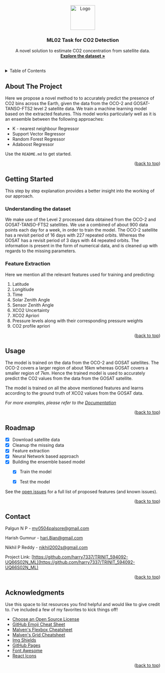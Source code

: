 <!-- Improved compatibility of back to top link: See: https://github.com/othneildrew/Best-README-Template/pull/73 -->
<a name="readme-top"></a>
<!--
*** Thanks for checking out the Best-README-Template. If you have a suggestion
*** that would make this better, please fork the repo and create a pull request
*** or simply open an issue with the tag "enhancement".
*** Don't forget to give the project a star!
*** Thanks again! Now go create something AMAZING! :D
-->



<!-- PROJECT SHIELDS -->
<!--
*** I'm using markdown "reference style" links for readability.
*** Reference links are enclosed in brackets [ ] instead of parentheses ( ).
*** See the bottom of this document for the declaration of the reference variables
*** for contributors-url, forks-url, etc. This is an optional, concise syntax you may use.
*** https://www.markdownguide.org/basic-syntax/#reference-style-links
-->


<!-- PROJECT LOGO -->
<br />
<div align="center">
  <a href="https://github.com/harry7337/TRINIT_594092-UQ66S02N_ML">
    <img src="images/tesseract.jpeg" alt="Logo" width="80" height="80">
  </a>

  <h3 align="center">ML02 Task for CO2 Detection</h3>

  <p align="center">
    A novel solution to estimate CO2 concentration from satellite data.
    <br />
    <a href="https://ocov2.jpl.nasa.gov/"><strong>Explore the dataset »</strong></a>
    <br />
    <br />
    
  </p>
</div>



<!-- TABLE OF CONTENTS -->
<details>
  <summary>Table of Contents</summary>
  <ol>
    <li>
      <a href="#about-the-project">About The Project</a>
    </li>
    <li>
      <a href="#getting-started">Getting Started</a>
    </li>
    <li><a href="#usage">Usage</a></li>
    <li><a href="#roadmap">Roadmap</a></li>
    <li><a href="#contact">Contact</a></li>
    <li><a href="#acknowledgments">Acknowledgments</a></li>
  </ol>
</details>



<!-- ABOUT THE PROJECT -->
## About The Project


Here we propose a novel method to to accurately predict the presence of CO2 bins across the Earth, given the data from the OCO-2 and GOSAT-TANSO-FTS2 level 2 satellite data. We train a machine learning model based on the extracted features. This model works particularly well as it is an ensemble between the following approaches:

* K - nearest neighbour Regressor
* Support Vector Regressor
* Random Forest Regressor
* Adaboost Regressor


Use the `README.md` to get started.

<p align="right">(<a href="#readme-top">back to top</a>)</p>




<!-- GETTING STARTED -->
## Getting Started

This step by step explanation provides a better insight into the working of our approach.

### Understanding the dataset

We make use of the Level 2 processed data obtained from the OCO-2 and GOSAT-TANSO-FTS2 satellites. We use a combined of about 900 data points each day for a week, in order to train the model. The OCO-2 satellite has a revisit period of 16 days with 227 repeated orbits. Whereas the GOSAT has a revisit period of 3 days with 44 repeated orbits. The information is present in the form of numerical data, and is cleaned up with regards to the missing parameters.


### Feature Extraction

Here we mention all the relevant features used for training and predicting:

1. Latitude 
2. Longitiude
3. Time
4. Solar Zenith Angle
5. Sensor Zenith Angle
6. XCO2 Uncertainty
7. XCO2 Apriori
8. Pressure levels along with their corresponding pressure weights
9. CO2 profile apriori

<p align="right">(<a href="#readme-top">back to top</a>)</p>



<!-- USAGE EXAMPLES -->
## Usage

The model is trained on the data from the OCO-2 and GOSAT satellites. The OCO-2 covers a larger region of about 16km whereas GOSAT covers a smaller region of 7km. Hence the trained model is used to accurately predict the CO2 values from the data from the GOSAT satellite. 

The model is trained on all the above mentioned features and learns according to the ground truth of XCO2 values from the GOSAT data.

_For more examples, please refer to the [Documentation](https://example.com)_

<p align="right">(<a href="#readme-top">back to top</a>)</p>



<!-- ROADMAP -->
## Roadmap

- [x] Download satellite data
- [x] Cleanup the missing data
- [x] Feature extraction
- [x] Neural Network based approach
- [x] Building the ensemble based model
    - [x] Train the model 
    - [x] Test the model


See the [open issues](https://github.com/othneildrew/Best-README-Template/issues) for a full list of proposed features (and known issues).

<p align="right">(<a href="#readme-top">back to top</a>)</p>




<!-- CONTACT -->
## Contact

Palgun N P - my0504palsore@gmail.com


Harish Gumnur  - hari.8jan@gmail.com


Nikhil P Reddy - nikhil2002s@gmail.com

Project Link: [https://github.com/harry7337/TRINIT_594092-UQ66S02N_ML](https://github.com/harry7337/TRINIT_594092-UQ66S02N_ML)

<p align="right">(<a href="#readme-top">back to top</a>)</p>




<!-- ACKNOWLEDGMENTS -->
## Acknowledgments

Use this space to list resources you find helpful and would like to give credit to. I've included a few of my favorites to kick things off!

* [Choose an Open Source License](https://choosealicense.com)
* [GitHub Emoji Cheat Sheet](https://www.webpagefx.com/tools/emoji-cheat-sheet)
* [Malven's Flexbox Cheatsheet](https://flexbox.malven.co/)
* [Malven's Grid Cheatsheet](https://grid.malven.co/)
* [Img Shields](https://shields.io)
* [GitHub Pages](https://pages.github.com)
* [Font Awesome](https://fontawesome.com)
* [React Icons](https://react-icons.github.io/react-icons/search)

<p align="right">(<a href="#readme-top">back to top</a>)</p>



<!-- MARKDOWN LINKS & IMAGES -->
<!-- https://www.markdownguide.org/basic-syntax/#reference-style-links -->
[contributors-shield]: https://img.shields.io/github/contributors/othneildrew/Best-README-Template.svg?style=for-the-badge
[contributors-url]: https://github.com/othneildrew/Best-README-Template/graphs/contributors
[forks-shield]: https://img.shields.io/github/forks/othneildrew/Best-README-Template.svg?style=for-the-badge
[forks-url]: https://github.com/othneildrew/Best-README-Template/network/members
[stars-shield]: https://img.shields.io/github/stars/othneildrew/Best-README-Template.svg?style=for-the-badge
[stars-url]: https://github.com/othneildrew/Best-README-Template/stargazers
[issues-shield]: https://img.shields.io/github/issues/othneildrew/Best-README-Template.svg?style=for-the-badge
[issues-url]: https://github.com/othneildrew/Best-README-Template/issues
[license-shield]: https://img.shields.io/github/license/othneildrew/Best-README-Template.svg?style=for-the-badge
[license-url]: https://github.com/othneildrew/Best-README-Template/blob/master/LICENSE.txt
[linkedin-shield]: https://img.shields.io/badge/-LinkedIn-black.svg?style=for-the-badge&logo=linkedin&colorB=555
[linkedin-url]: https://linkedin.com/in/othneildrew
[product-screenshot]: images/screenshot.png
[Next.js]: https://img.shields.io/badge/next.js-000000?style=for-the-badge&logo=nextdotjs&logoColor=white
[Next-url]: https://nextjs.org/
[React.js]: https://img.shields.io/badge/React-20232A?style=for-the-badge&logo=react&logoColor=61DAFB
[React-url]: https://reactjs.org/
[Vue.js]: https://img.shields.io/badge/Vue.js-35495E?style=for-the-badge&logo=vuedotjs&logoColor=4FC08D
[Vue-url]: https://vuejs.org/
[Angular.io]: https://img.shields.io/badge/Angular-DD0031?style=for-the-badge&logo=angular&logoColor=white
[Angular-url]: https://angular.io/
[Svelte.dev]: https://img.shields.io/badge/Svelte-4A4A55?style=for-the-badge&logo=svelte&logoColor=FF3E00
[Svelte-url]: https://svelte.dev/
[Laravel.com]: https://img.shields.io/badge/Laravel-FF2D20?style=for-the-badge&logo=laravel&logoColor=white
[Laravel-url]: https://laravel.com
[Bootstrap.com]: https://img.shields.io/badge/Bootstrap-563D7C?style=for-the-badge&logo=bootstrap&logoColor=white
[Bootstrap-url]: https://getbootstrap.com
[JQuery.com]: https://img.shields.io/badge/jQuery-0769AD?style=for-the-badge&logo=jquery&logoColor=white
[JQuery-url]: https://jquery.com 
